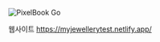 ![PixelBook Go](https://user-images.githubusercontent.com/100949102/206990365-48a124c5-c5e3-47ec-82e8-b7e0af234f8f.png)


웹사이트
https://myjewellerytest.netlify.app/
